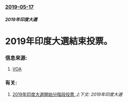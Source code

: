 ### [2019-05-17](/news/2019/05/17/index.md)

##### 2019年印度大選
# 2019年印度大選結束投票。 




### 信息来源:

1. [VOA](https://www.voanews.com/a/curtain-comes-down-on-india-s-marathon-election/4923425.html)

### 有关:

1. [2019年印度大選開始分階段投票 ](/news/2019/04/11/2019年印度大選開始分階段投票.md) _上下文: 2019年印度大選_
